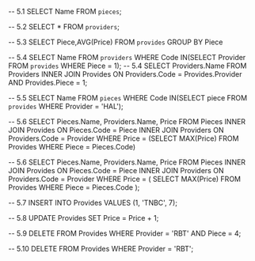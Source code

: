 -- 5.1 SELECT Name FROM `pieces`;

-- 5.2 SELECT \* FROM `providers`;

-- 5.3 SELECT Piece,AVG(Price) FROM `provides` GROUP BY Piece

-- 5.4 SELECT Name FROM `providers` WHERE Code IN(SELECT Provider FROM `provides` WHERE Piece = 1);
-- 5.4 SELECT Providers.Name FROM Providers INNER JOIN Provides ON Providers.Code = Provides.Provider AND Provides.Piece = 1;

-- 5.5 SELECT Name FROM `pieces` WHERE Code IN(SELECT piece FROM `provides` WHERE Provider = 'HAL');

-- 5.6 SELECT Pieces.Name, Providers.Name, Price FROM Pieces INNER JOIN Provides ON Pieces.Code = Piece INNER JOIN Providers ON Providers.Code = Provider WHERE Price = (SELECT MAX(Price) FROM Provides WHERE Piece = Pieces.Code)

-- 5.6 SELECT Pieces.Name, Providers.Name, Price FROM Pieces INNER JOIN Provides ON Pieces.Code = Piece INNER JOIN Providers ON Providers.Code = Provider WHERE Price = ( SELECT MAX(Price) FROM Provides WHERE Piece = Pieces.Code );

-- 5.7 INSERT INTO Provides VALUES (1, 'TNBC', 7);

-- 5.8 UPDATE Provides SET Price = Price + 1;

-- 5.9 DELETE FROM Provides WHERE Provider = 'RBT' AND Piece = 4;

-- 5.10 DELETE FROM Provides WHERE Provider = 'RBT';
